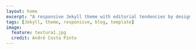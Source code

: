 ```yaml
---
layout: home
excerpt: "A responsive Jekyll theme with editorial tendencies by designer Michael Rose."
tags: [Jekyll, theme, responsive, blog, template]
image:
  feature: textura1.jpg
  credit: André Costa Pinto
---
```

